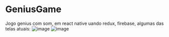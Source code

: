 # GeniusGame
Jogo genius com som, em react native uando redux, firebase, algumas das telas atuais:
![image](https://user-images.githubusercontent.com/101123186/231332490-e96e9bc1-d7e4-4d13-aeda-ac91484940e1.png)
![image](https://user-images.githubusercontent.com/101123186/231332537-c1922201-a323-4459-bfb0-9b042addfa6b.png)

